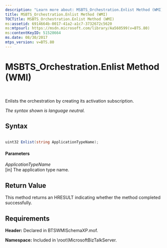 ```yaml
---
description: "Learn more about: MSBTS_Orchestration.Enlist Method (WMI)"
title: MSBTS_Orchestration.Enlist Method (WMI)
TOCTitle: MSBTS_Orchestration.Enlist Method (WMI)
ms:assetid: 6914664b-0017-41a2-a1c7-3732672c5620
ms:mtpsurl: https://msdn.microsoft.com/library/Aa560599(v=BTS.80)
ms:contentKeyID: 51528664
ms.date: 08/30/2017
mtps_version: v=BTS.80
---
```


# MSBTS\_Orchestration.Enlist Method (WMI)

 

Enlists the orchestration by creating its activation subscription.

*The syntax shown is language neutral.*

## Syntax

```C#
  
uint32 Enlist(string ApplicationTypeName);  
```

#### Parameters

*ApplicationTypeName*  
\[in\] The application type name.

## Return Value

This method returns an HRESULT indicating whether the method completed successfully.

## Requirements

**Header:** Declared in BTSWMISchemaXP.mof.

**Namespace:** Included in \\root\\MicrosoftBizTalkServer.

